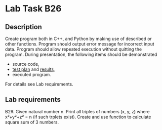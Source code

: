 # Lab Task B26

## Description

Create program both in C++, and Python by making use of described or other functions. 
Program should output error message for incorrect input data. 
Program should allow repeated execution without quitting the program. 
During presentation, the following items should be demonstrated
 - source code,
 - [test plan](TEST_PLAN.md) and [results](TEST_CASE.md),
 - executed program.
 
For details see Lab requirements.

## Lab requirements 

B26. Given natural number n. 
Print all triples of numbers (x, y, z) where x²+y²+z² = n (if such trplets exist). Create and use function to calculate square sum of 3 numbers.
